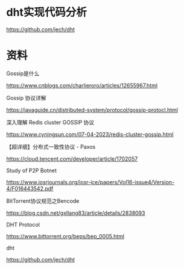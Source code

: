 # dht实现代码分析

https://github.com/jech/dht



# 资料

Gossip是什么

https://www.cnblogs.com/charlieroro/articles/12655967.html

Gossip 协议详解

https://javaguide.cn/distributed-system/protocol/gossip-protocl.html

深入理解 Redis cluster GOSSIP 协议

https://www.cyningsun.com/07-04-2023/redis-cluster-gossip.html

【超详细】分布式一致性协议 - Paxos

https://cloud.tencent.com/developer/article/1702057

Study of P2P Botnet

https://www.iosrjournals.org/iosr-jce/papers/Vol16-issue4/Version-4/F016443542.pdf

BitTorrent协议规范之Bencode

https://blog.csdn.net/gxllang83/article/details/2838093

DHT Protocol

https://www.bittorrent.org/beps/bep_0005.html

dht

https://github.com/jech/dht